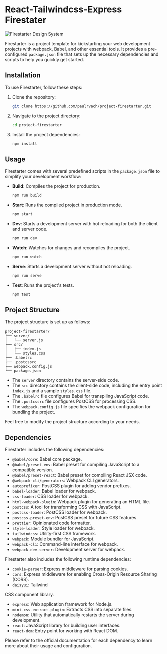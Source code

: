 # React-Tailwindcss-Express Firestater

![Firestarter Design System](https://res.cloudinary.com/dxmqknhgj/image/upload/v1688925123/Firestater_Design_system_header_jw2zcy.png)

Firestarter is a project template for kickstarting your web development projects with webpack, Babel, and other essential tools. It provides a pre-configured `package.json` file that sets up the necessary dependencies and scripts to help you quickly get started.

## Installation

To use Firestarter, follow these steps:

1. Clone the repository:
   ```bash
   git clone https://github.com/paulrvach/project-firestarter.git
   ```

2. Navigate to the project directory:
   ```bash
   cd project-firestarter
   ```

3. Install the project dependencies:
   ```bash
   npm install
   ```

## Usage

Firestarter comes with several predefined scripts in the `package.json` file to simplify your development workflow:

- **Build**: Compiles the project for production.
  ```bash
  npm run build
  ```

- **Start**: Runs the compiled project in production mode.
  ```bash
  npm start
  ```

- **Dev**: Starts a development server with hot reloading for both the client and server code.
  ```bash
  npm run dev
  ```

- **Watch**: Watches for changes and recompiles the project.
  ```bash
  npm run watch
  ```

- **Serve**: Starts a development server without hot reloading.
  ```bash
  npm run serve
  ```

- **Test**: Runs the project's tests.
  ```bash
  npm test
  ```

## Project Structure

The project structure is set up as follows:

```
project-firestarter/
├── server/
│   └── server.js
├── src/
│   ├── index.js
│   └── styles.css
├── .babelrc
├── .postcssrc
├── webpack.config.js
└── package.json
```

- The `server` directory contains the server-side code.
- The `src` directory contains the client-side code, including the entry point `index.js` and a sample `styles.css` file.
- The `.babelrc` file configures Babel for transpiling JavaScript code.
- The `.postcssrc` file configures PostCSS for processing CSS.
- The `webpack.config.js` file specifies the webpack configuration for bundling the project.

Feel free to modify the project structure according to your needs.

## Dependencies

Firestarter includes the following dependencies:

- `@babel/core`: Babel core package.
- `@babel/preset-env`: Babel preset for compiling JavaScript to a compatible version.
- `@babel/preset-react`: Babel preset for compiling React JSX code.
- `@webpack-cli/generators`: Webpack CLI generators.
- `autoprefixer`: PostCSS plugin for adding vendor prefixes.
- `babel-loader`: Babel loader for webpack.
- `css-loader`: CSS loader for webpack.
- `html-webpack-plugin`: Webpack plugin for generating an HTML file.
- `postcss`: A tool for transforming CSS with JavaScript.
- `postcss-loader`: PostCSS loader for webpack.
- `postcss-preset-env`: PostCSS preset for future CSS features.
- `prettier`: Opinionated code formatter.
- `style-loader`: Style loader for webpack.
- `tailwindcss`: Utility-first CSS framework.
- `webpack`: Module bundler for JavaScript.
- `webpack-cli`: Command-line interface for webpack.
- `webpack-dev-server`: Development server for webpack.

Firestarter also includes the following runtime dependencies:

- `cookie-parser`: Express middleware for parsing cookies.
- `cors`: Express middleware for enabling Cross-Origin Resource Sharing (CORS).
- `daisyui`: Tailwind

 CSS component library.
- `express`: Web application framework for Node.js.
- `mini-css-extract-plugin`: Extracts CSS into separate files.
- `nodemon`: Utility that automatically restarts the server during development.
- `react`: JavaScript library for building user interfaces.
- `react-dom`: Entry point for working with React DOM.

Please refer to the official documentation for each dependency to learn more about their usage and configuration.
